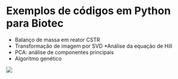 
# Exemplos de códigos em Python para Biotec

* Balanço de massa em reator CSTR
* Transformação de imagem por SVD
*Análise da equação de Hill
* PCA: análise de componentes principais
* Algoritmo genético

<img src="PCA/results.png" >

